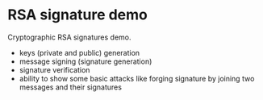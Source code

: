 # RSA signature demo

Cryptographic RSA signatures demo.

* keys (private and public) generation
* message signing (signature generation)
* signature verification
* ability to show some basic attacks like forging signature by joining two messages and their signatures

